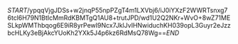 $START$/ypqqVjgJDSs+w2jnqP55npPZgT4m1LXVbj6/iJ0iYXzF2WWRTsnxg76tcl6H79N1BtIcMmRdKBMTgQ1AU8+trutJPD/wd1U2Q2NKr+WvO+8wZ71MESLkpWMThbqog6E9iR8yrPewI9Ncx7JklJvIHNwiduchKH039opL3Guyr2eJzzbcHLKy3eBjAkcYUoKh2YXk5J4p6kz6RdMsQ78Wg==$END$